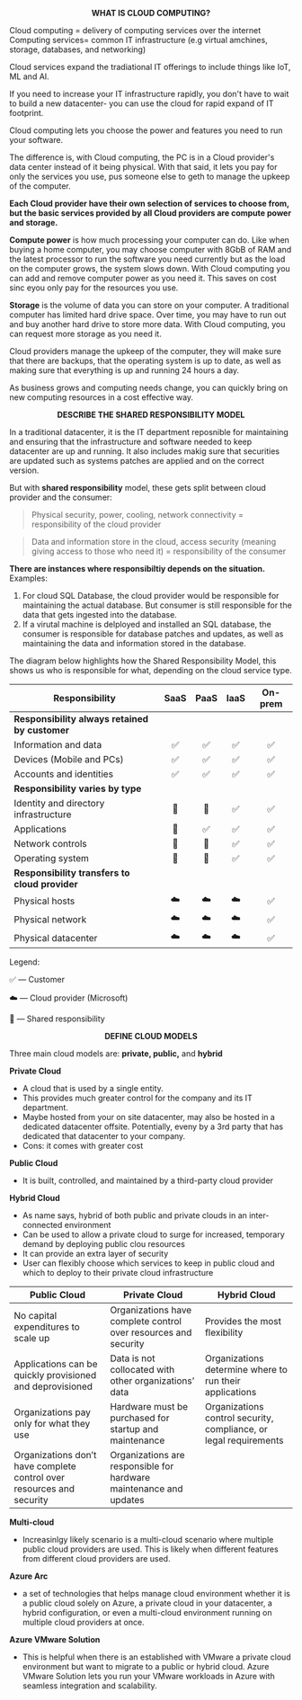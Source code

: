  <p align="center"><b>WHAT IS CLOUD COMPUTING?</b></p>


Cloud computing = delivery of computing services over the internet
Computing services= common IT infrastructure (e.g virtual amchines, storage, databases, and networking)

Cloud services expand the tradiational IT offerings to include things like IoT, ML and AI.

If you need to increase your IT infrastructure rapidly, you don't have to wait to build a new datacenter- you can use the cloud for rapid expand of IT footprint.


Cloud computing lets you choose the power and features you need to run your software. 

The difference is, with Cloud computing, the PC is in a Cloud provider's data center instead of it being physical. With that said, it lets you pay for only the services you use, pus someone else to geth to manage the upkeep of the computer.

**Each Cloud provider have their own selection of services to choose from, but the basic services provided by all Cloud providers are compute power and storage.**

**Compute power** is how much processing your computer can do. Like when buying a home computer, you may choose computer with 8GbB of RAM and the latest processor to run the software you need currently but as the load on the computer grows, the system slows down. With Cloud computing you can add and remove computer power as you need it. This saves on cost sinc eyou only pay for the resources you use. 

**Storage** is the volume of data you can store on your computer. A traditional computer has limited hard drive space. Over time, you may have to run out and buy another hard drive to store more data. With Cloud computing, you can request more storage as you need it.


Cloud providers manage the upkeep of the computer, they will make sure that there are backups, that the operating system is up to date, as well as making sure that everything is up and running 24 hours a day. 

As business grows and computing needs change, you can quickly bring on new computing resources in a cost effective way. 










<p align="center"><b>DESCRIBE THE SHARED RESPONSIBILITY MODEL</b></p>


  In a traditional datacenter, it is the IT department reposnible for maintaining and ensuring that the infrastructure and software needed to keep datacenter are up and running. It also includes makig sure that securities are updated such as systems patches are applied and on the correct version.

But with **shared responsibility** model, these gets split between cloud provider and the consumer:
  > Physical security, power, cooling, network connectivity = responsibility of the cloud provider


  > Data and information store in the cloud, access security (meaning giving access to those who need it) = responsibility of the consumer




**There are instances where responsibiltiy depends on the situation.**
Examples:
1. For cloud SQL Database, the cloud provider would be responsible for maintaining the actual database. But consumer is still responsible for the data that gets ingested into the database. 
2. If a virutal machine is delployed and installed an SQL database, the consumer is responsible for database patches and updates, as well as maintaining the data and information stored in the database.


The diagram below highlights how the Shared Responsibility Model, this shows us who is responsible for what, depending on the cloud service type.


| Responsibility                              | SaaS       | PaaS       | IaaS       | On-prem   |
|----------------------------------------------|:----------:|:----------:|:----------:|:---------:|
| **Responsibility always retained by customer** |||||
| Information and data                         | ✅         | ✅         | ✅         | ✅        |
| Devices (Mobile and PCs)                     | ✅         | ✅         | ✅         | ✅        |
| Accounts and identities                      | ✅         | ✅         | ✅         | ✅        |
| **Responsibility varies by type**            |||||
| Identity and directory infrastructure        | 🔄         | 🔄         | ✅         | ✅        |
| Applications                                | 🔄         | ✅         | ✅         | ✅        |
| Network controls                            | 🔄         | 🔄         | ✅         | ✅        |
| Operating system                            | 🔄         | 🔄         | ✅         | ✅        |
| **Responsibility transfers to cloud provider** |||||
| Physical hosts                              | ☁️         | ☁️         | ☁️         | ✅        |
| Physical network                            | ☁️         | ☁️         | ☁️         | ✅        |
| Physical datacenter                         | ☁️         | ☁️         | ☁️         | ✅        |

Legend:

✅ — Customer

☁️ — Cloud provider (Microsoft)

🔄 — Shared responsibility












<p align="center"><b>DEFINE CLOUD MODELS</b></p>


Three main cloud models are: **private, public,** and **hybrid**

**Private Cloud**
- A cloud that is used by a single entity.
- This provides much greater control for the company and its IT department.
- Maybe hosted from your on site datacenter, may also be hosted in a dedicated datacenter offsite. Potentially, eveny by a 3rd party that has dedicated that datacenter to your company.
- Cons: it comes with greater cost



**Public Cloud**
- It is built, controlled, and maintained by a third-party cloud provider



**Hybrid Cloud**
- As name says, hybrid of both public and private clouds in an inter-connected environment
- Can be used to allow a private cloud to surge for increased, temporary demand by deploying public clou resources
- It can provide an extra layer of security
- User can flexibly choose which services to keep in public cloud and which to deploy to their private cloud infrastructure

  

| Public Cloud                                      | Private Cloud                                           | Hybrid Cloud                               |
|---------------------------------------------------|--------------------------------------------------------|--------------------------------------------|
| No capital expenditures to scale up               | Organizations have complete control over resources and security | Provides the most flexibility             |
| Applications can be quickly provisioned and deprovisioned | Data is not collocated with other organizations’ data  | Organizations determine where to run their applications |
| Organizations pay only for what they use          | Hardware must be purchased for startup and maintenance | Organizations control security, compliance, or legal requirements |
| Organizations don’t have complete control over resources and security | Organizations are responsible for hardware maintenance and updates |                                            |


**Multi-cloud**
- Increasinlgy likely scenario is a multi-cloud scenario where multiple public cloud providers are used. This is likely when different features from different cloud providers are used.


**Azure Arc**
- a set of technologies that helps manage cloud environment whether it is a public cloud solely on Azure, a private cloud in your datacenter, a hybrid configuration, or even a multi-cloud environment running on multiple cloud providers at once.


**Azure VMware Solution**
- This is helpful when there is an established with VMware a private cloud environment but want to migrate to a public or hybrid cloud. Azure VMware Solution lets you run your VMware workloads in Azure with seamless integration and scalability.

